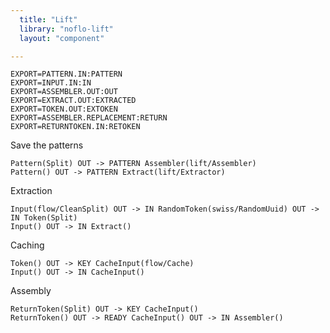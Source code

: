 ```yaml
---
  title: "Lift"
  library: "noflo-lift"
  layout: "component"

---
```


    EXPORT=PATTERN.IN:PATTERN
    EXPORT=INPUT.IN:IN
    EXPORT=ASSEMBLER.OUT:OUT
    EXPORT=EXTRACT.OUT:EXTRACTED
    EXPORT=TOKEN.OUT:EXTOKEN
    EXPORT=ASSEMBLER.REPLACEMENT:RETURN
    EXPORT=RETURNTOKEN.IN:RETOKEN
    

Save the patterns

    Pattern(Split) OUT -> PATTERN Assembler(lift/Assembler)
    Pattern() OUT -> PATTERN Extract(lift/Extractor)
    

Extraction

    Input(flow/CleanSplit) OUT -> IN RandomToken(swiss/RandomUuid) OUT -> IN Token(Split)
    Input() OUT -> IN Extract()
    

Caching

    Token() OUT -> KEY CacheInput(flow/Cache)
    Input() OUT -> IN CacheInput()
    

Assembly

    ReturnToken(Split) OUT -> KEY CacheInput()
    ReturnToken() OUT -> READY CacheInput() OUT -> IN Assembler()
    
